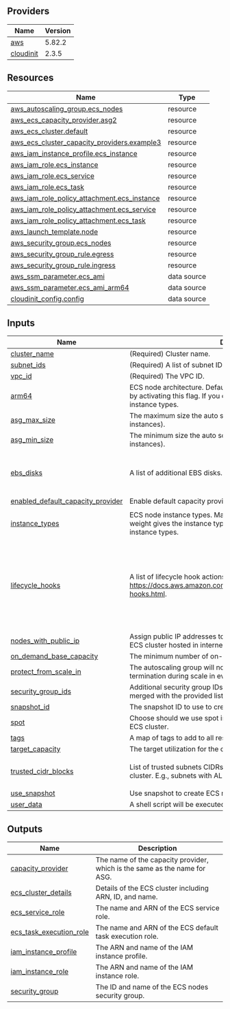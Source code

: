 <!-- BEGIN_TF_DOCS -->


## Providers

| Name | Version |
|------|---------|
| <a name="provider_aws"></a> [aws](#provider_aws) | 5.82.2 |
| <a name="provider_cloudinit"></a> [cloudinit](#provider_cloudinit) | 2.3.5 |

## Resources

| Name | Type |
|------|------|
| [aws_autoscaling_group.ecs_nodes](https://registry.terraform.io/providers/hashicorp/aws/latest/docs/resources/autoscaling_group) | resource |
| [aws_ecs_capacity_provider.asg2](https://registry.terraform.io/providers/hashicorp/aws/latest/docs/resources/ecs_capacity_provider) | resource |
| [aws_ecs_cluster.default](https://registry.terraform.io/providers/hashicorp/aws/latest/docs/resources/ecs_cluster) | resource |
| [aws_ecs_cluster_capacity_providers.example3](https://registry.terraform.io/providers/hashicorp/aws/latest/docs/resources/ecs_cluster_capacity_providers) | resource |
| [aws_iam_instance_profile.ecs_instance](https://registry.terraform.io/providers/hashicorp/aws/latest/docs/resources/iam_instance_profile) | resource |
| [aws_iam_role.ecs_instance](https://registry.terraform.io/providers/hashicorp/aws/latest/docs/resources/iam_role) | resource |
| [aws_iam_role.ecs_service](https://registry.terraform.io/providers/hashicorp/aws/latest/docs/resources/iam_role) | resource |
| [aws_iam_role.ecs_task](https://registry.terraform.io/providers/hashicorp/aws/latest/docs/resources/iam_role) | resource |
| [aws_iam_role_policy_attachment.ecs_instance](https://registry.terraform.io/providers/hashicorp/aws/latest/docs/resources/iam_role_policy_attachment) | resource |
| [aws_iam_role_policy_attachment.ecs_service](https://registry.terraform.io/providers/hashicorp/aws/latest/docs/resources/iam_role_policy_attachment) | resource |
| [aws_iam_role_policy_attachment.ecs_task](https://registry.terraform.io/providers/hashicorp/aws/latest/docs/resources/iam_role_policy_attachment) | resource |
| [aws_launch_template.node](https://registry.terraform.io/providers/hashicorp/aws/latest/docs/resources/launch_template) | resource |
| [aws_security_group.ecs_nodes](https://registry.terraform.io/providers/hashicorp/aws/latest/docs/resources/security_group) | resource |
| [aws_security_group_rule.egress](https://registry.terraform.io/providers/hashicorp/aws/latest/docs/resources/security_group_rule) | resource |
| [aws_security_group_rule.ingress](https://registry.terraform.io/providers/hashicorp/aws/latest/docs/resources/security_group_rule) | resource |
| [aws_ssm_parameter.ecs_ami](https://registry.terraform.io/providers/hashicorp/aws/latest/docs/data-sources/ssm_parameter) | data source |
| [aws_ssm_parameter.ecs_ami_arm64](https://registry.terraform.io/providers/hashicorp/aws/latest/docs/data-sources/ssm_parameter) | data source |
| [cloudinit_config.config](https://registry.terraform.io/providers/hashicorp/cloudinit/latest/docs/data-sources/config) | data source |

## Inputs

| Name | Description | Type | Default | Required |
|------|-------------|------|---------|:--------:|
| <a name="input_cluster_name"></a> [cluster_name](#input_cluster_name) | (Required) Cluster name. | `string` | n/a | yes |
| <a name="input_subnet_ids"></a> [subnet_ids](#input_subnet_ids) | (Required) A list of subnet IDs. | `list(string)` | n/a | yes |
| <a name="input_vpc_id"></a> [vpc_id](#input_vpc_id) | (Required) The VPC ID. | `string` | n/a | yes |
| <a name="input_arm64"></a> [arm64](#input_arm64) | ECS node architecture. Default is `amd64`. You can change it to `arm64` by activating this flag. If you do, then you should use corresponding instance types. | `bool` | `false` | no |
| <a name="input_asg_max_size"></a> [asg_max_size](#input_asg_max_size) | The maximum size the auto scaling group (measured in EC2 instances). | `number` | `15` | no |
| <a name="input_asg_min_size"></a> [asg_min_size](#input_asg_min_size) | The minimum size the auto scaling group (measured in EC2 instances). | `number` | `10` | no |
| <a name="input_ebs_disks"></a> [ebs_disks](#input_ebs_disks) | A list of additional EBS disks. | <pre>map(object({<br/>    volume_size           = string<br/>    delete_on_termination = bool<br/>  }))</pre> | `{}` | no |
| <a name="input_enabled_default_capacity_provider"></a> [enabled_default_capacity_provider](#input_enabled_default_capacity_provider) | Enable default capacity provider strategy. | `bool` | `true` | no |
| <a name="input_instance_types"></a> [instance_types](#input_instance_types) | ECS node instance types. Maps of pairs like `type = weight`. Where weight gives the instance type a proportional weight to other instance types. | `map(any)` | <pre>{<br/>  "t3a.small": 2<br/>}</pre> | no |
| <a name="input_lifecycle_hooks"></a> [lifecycle_hooks](#input_lifecycle_hooks) | A list of lifecycle hook actions. See details at https://docs.aws.amazon.com/autoscaling/ec2/userguide/lifecycle-hooks.html. | <pre>list(object({<br/>    name                    = string<br/>    lifecycle_transition    = string<br/>    default_result          = string<br/>    heartbeat_timeout       = number<br/>    role_arn                = string<br/>    notification_target_arn = string<br/>    notification_metadata   = string<br/>  }))</pre> | `[]` | no |
| <a name="input_nodes_with_public_ip"></a> [nodes_with_public_ip](#input_nodes_with_public_ip) | Assign public IP addresses to ECS cluster nodes. Useful when an ECS cluster hosted in internet facing networks. | `bool` | `false` | no |
| <a name="input_on_demand_base_capacity"></a> [on_demand_base_capacity](#input_on_demand_base_capacity) | The minimum number of on-demand EC2 instances. | `number` | `0` | no |
| <a name="input_protect_from_scale_in"></a> [protect_from_scale_in](#input_protect_from_scale_in) | The autoscaling group will not select instances with this setting for termination during scale in events. | `bool` | `true` | no |
| <a name="input_security_group_ids"></a> [security_group_ids](#input_security_group_ids) | Additional security group IDs. Default security group would be merged with the provided list. | `list(string)` | `[]` | no |
| <a name="input_snapshot_id"></a> [snapshot_id](#input_snapshot_id) | The snapshot ID to use to create ECS nodes. | `string` | `""` | no |
| <a name="input_spot"></a> [spot](#input_spot) | Choose should we use spot instances or on-demand to populate ECS cluster. | `bool` | `false` | no |
| <a name="input_tags"></a> [tags](#input_tags) | A map of tags to add to all resources. | `map(string)` | `{}` | no |
| <a name="input_target_capacity"></a> [target_capacity](#input_target_capacity) | The target utilization for the cluster. A number between 1 and 100. | `number` | `100` | no |
| <a name="input_trusted_cidr_blocks"></a> [trusted_cidr_blocks](#input_trusted_cidr_blocks) | List of trusted subnets CIDRs with hosts that should connect to the cluster. E.g., subnets with ALB and bastion hosts. | `list(string)` | <pre>[<br/>  "0.0.0.0/0"<br/>]</pre> | no |
| <a name="input_use_snapshot"></a> [use_snapshot](#input_use_snapshot) | Use snapshot to create ECS nodes. | `bool` | `false` | no |
| <a name="input_user_data"></a> [user_data](#input_user_data) | A shell script will be executed at once at EC2 instance start. | `string` | `""` | no |

## Outputs

| Name | Description |
|------|-------------|
| <a name="output_capacity_provider"></a> [capacity_provider](#output_capacity_provider) | The name of the capacity provider, which is the same as the name for ASG. |
| <a name="output_ecs_cluster_details"></a> [ecs_cluster_details](#output_ecs_cluster_details) | Details of the ECS cluster including ARN, ID, and name. |
| <a name="output_ecs_service_role"></a> [ecs_service_role](#output_ecs_service_role) | The name and ARN of the ECS service role. |
| <a name="output_ecs_task_execution_role"></a> [ecs_task_execution_role](#output_ecs_task_execution_role) | The name and ARN of the ECS default task execution role. |
| <a name="output_iam_instance_profile"></a> [iam_instance_profile](#output_iam_instance_profile) | The ARN and name of the IAM instance profile. |
| <a name="output_iam_instance_role"></a> [iam_instance_role](#output_iam_instance_role) | The ARN and name of the IAM instance role. |
| <a name="output_security_group"></a> [security_group](#output_security_group) | The ID and name of the ECS nodes security group. |
<!-- END_TF_DOCS -->